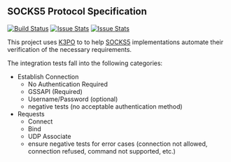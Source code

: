 ## SOCKS5 Protocol Specification

[![Build Status][build-status-image]][build-status]
[![Issue Stats][pull-requests-image]][pull-requests]
[![Issue Stats][issues-closed-image]][issues-closed]

[build-status-image]: https://travis-ci.org/k3po/specification.socks5.svg?branch=develop
[build-status]: https://travis-ci.org/k3po/specification.socks5
[pull-requests-image]: http://www.issuestats.com/github/k3po/specification.socks5/badge/pr
[pull-requests]: http://www.issuestats.com/github/k3po/specification.socks5
[issues-closed-image]: http://www.issuestats.com/github/k3po/specification.socks5/badge/issue
[issues-closed]: http://www.issuestats.com/github/k3po/specification.socks5

This project uses [K3PO](http://github.com/k3po/k3po) to to help
[SOCKS5](https://tools.ietf.org/html/rfc1928) implementations
automate their verification of the necessary requirements.

The integration tests fall into the following categories:

* Establish Connection
  * No Authentication Required
  * GSSAPI (Required)
  * Username/Password (optional)
  * negative tests (no acceptable authentication method)
* Requests
  * Connect
  * Bind
  * UDP Associate
  * ensure negative tests for error cases (connection not allowed,
    connection refused, command not supported, etc.)

